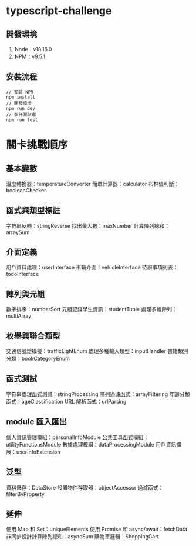 # typescript-challenge

## 開發環境

1. Node：v18.16.0
2. NPM：v9.5.1

## 安裝流程

```
// 安裝 NPM
npm install
// 開發環境
npm run dev
// 執行測試檔
npm run test
```

# 關卡挑戰順序

## 基本變數

溫度轉換器：temperatureConverter
簡單計算器：calculator
布林值判斷：booleanChecker

## 函式與類型標註

字符串反轉：stringReverse
找出最大數：maxNumber
計算陣列總和：arraySum

## 介面定義

用戶資料處理：userInterface
車輛介面：vehicleInterface
待辦事項列表：todoInterface

## 陣列與元組

數字排序：numberSort
元組記錄學生資訊：studentTuple
處理多維陣列：multiArray

## 枚舉與聯合類型

交通信號燈模擬：trafficLightEnum
處理多種輸入類型：inputHandler
書籍類別分類：bookCategoryEnum

## 函式測試

字符串處理函式測試：stringProcessing
陣列過濾函式：arrayFiltering
年齡分類函式：ageClassification
URL 解析函式：urlParsing

## module 匯入匯出

個人資訊管理模組：personalInfoModule
公共工具函式模組：utilityFunctionsModule
數據處理模組：dataProcessingModule
用戶資訊擴展：userInfoExtension

## 泛型

資料儲存：DataStore
設置物件存取器：objectAccessor
過濾函式：filterByProperty

## 延伸

使用 Map 和 Set：uniqueElements
使用 Promise 和 async/await：fetchData
非同步設計計算陣列總和：asyncSum
購物車邏輯：ShoppingCart

